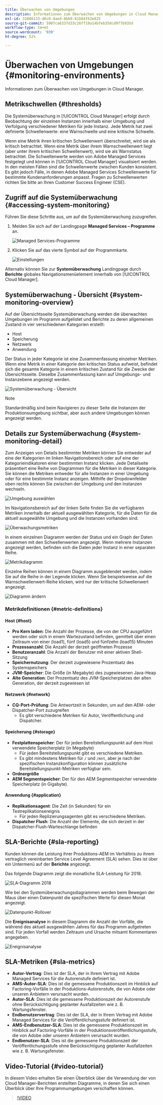 ```yaml
---
title: Überwachen von Umgebungen
description: Informationen zum Überwachen von Umgebungen in Cloud Manager.
exl-id: 32886133-d6c0-4aed-8bb0-81b84f63e825
source-git-commit: 5907ca6337d33c26ff19a14bfeb358cd9f7b935d
workflow-type: tm+mt
source-wordcount: '939'
ht-degree: 52%

---
```



# Überwachen von Umgebungen {#monitoring-environments}

Informationen zum Überwachen von Umgebungen in Cloud Manager.

## Metrikschwellen {#thresholds}

Die Systemüberwachung in [!UICONTROL Cloud Manager] erfolgt durch Beobachtung der einzelnen Instanzen innerhalb einer Umgebung und Verfolgung verschiedener Metriken für jede Instanz. Jede Metrik hat zwei definierte Schwellenwerte: eine Warnschwelle und eine kritische Schwelle.

Wenn eine Metrik ihren kritischen Schwellenwert überschreitet, wird sie als kritisch betrachtet. Wenn eine Metrik über ihrem Warnschwellenwert liegt (aber unter ihrem kritischen Schwellenwert), wird sie als Warnstatus betrachtet. Die Schwellenwerte werden von Adobe Managed Services festgelegt und können in [!UICONTROL Cloud Manager] visualisiert werden. In den meisten Fällen sind die Schwellenwerte zwischen Kunden konsistent. Es gibt jedoch Fälle, in denen Adobe Managed Services Schwellenwerte für bestimmte Kundenanforderungen anpasst. Fragen zu Schwellenwerten richten Sie bitte an Ihren Customer Success Engineer (CSE).

## Zugriff auf die Systemüberwachung {#accessing-system-monitoring}

Führen Sie diese Schritte aus, um auf die Systemüberwachung zuzugreifen.

1. Melden Sie sich auf der Landingpage **Managed Services – Programme** an.

   ![Managed Services-Programme](/help/assets/ProgramLanding.png)

1. Klicken Sie auf das vierte Symbol auf der Programmkarte.

   ![Einstellungen](/help/assets/first-timea1.png)


Alternativ können Sie zur **Systemüberwachung** Landingpage durch **Berichte** globales Navigationsmenüelement innerhalb von [!UICONTROL Cloud Manager].

## Systemüberwachung - Übersicht {#system-monitoring-overview}

Auf der Übersichtsseite Systemüberwachung werden die überwachten Umgebungen im Programm aufgelistet und Berichte zu deren allgemeinen Zustand in vier verschiedenen Kategorien erstellt:

* Host
* Speicherung
* Netzwerk
* Anwendung

Der Status in jeder Kategorie ist eine Zusammenfassung einzelner Metriken. Wenn eine Metrik in einer Kategorie den kritischen Status aufweist, befindet sich die gesamte Kategorie in einem kritischen Zustand für die Zwecke der Übersichtsseite. Dieselbe Zusammenfassung kann auf Umgebungs- und Instanzebene angezeigt werden.

![Systemüberwachung - Übersicht](/help/assets/System-Monitoring-Reports.png)

>[!NOTE]
>
>Standardmäßig sind beim Navigieren zu dieser Seite die Instanzen der Produktionsumgebung sichtbar, aber auch andere Umgebungen können angezeigt werden.

## Details zur Systemüberwachung {#system-monitoring-detail}

Zum Anzeigen von Details bestimmter Metriken können Sie entweder auf eine der Kategorien im linken Navigationsbereich oder auf eine der Kategorieindikatoren einer bestimmten Instanz klicken. Jede Detailseite präsentiert eine Reihe von Diagrammen für die Metriken in dieser Kategorie. Sie können die Metriken entweder für alle Instanzen in einer Umgebung oder für eine bestimmte Instanz anzeigen. Mithilfe der Dropdownfelder oben rechts können Sie zwischen der Umgebung und den Instanzen wechseln.

![Umgebung auswählen](/help/assets/System_Monitoring1.png)

Im Navigationsbereich auf der linken Seite finden Sie die verfügbaren Metriken innerhalb der aktuell ausgewählten Kategorie, für die Daten für die aktuell ausgewählte Umgebung und die Instanzen vorhanden sind.

![Überwachungsmetriken](/help/assets/System_Monitoring2.png)

In einem einzelnen Diagramm werden der Status und ein Graph der Daten zusammen mit den Schwellenwerten angezeigt. Wenn mehrere Instanzen angezeigt werden, befinden sich die Daten jeder Instanz in einer separaten Reihe.

![Metrikdiagramm](/help/assets/Monitoring_Graphs1.png)

Einzelne Reihen können in einem Diagramm ausgeblendet werden, indem Sie auf die Reihe in der Legende klicken.
Wenn Sie beispielsweise auf die Warnschwellenwert-Reihe klicken, wird nur der kritische Schwellenwert angezeigt.

![Diagramm ändern](/help/assets/Monitoring_Graphs2.png)

### Metrikdefinitionen {#metric-definitions}

#### Host {#host}

* **Pro Kern laden**: Die Anzahl der Prozesse, die von der CPU ausgeführt werden oder sich in einem Wartezustand befinden, gemittelt über einen Zeitraum von einer (load1), fünf (load5) und fünfzehn (load15) Minuten
* **Prozessanzahl**: Die Anzahl der derzeit geöffneten Prozesse
* **Benutzeranzahl**: Die Anzahl der Benutzer mit einer aktiven Shell-Sitzung
* **Speichernutzung**: Der derzeit zugewiesene Prozentsatz des Systemspeichers
* **JVM-Speicher**: Die Größe (in Megabyte) des zugewiesenen Java-Heap
* **Alte Generation**: Der Prozentsatz des JVM-Speicherplatzes der alten Generation, der derzeit zugewiesen ist

#### Netzwerk {#network}

* **CQ-Port-Prüfung**: Die Antwortzeit in Sekunden, um auf den AEM- oder Dispatcher-Port zuzugreifen
   * Es gibt verschiedene Metriken für Autor, Veröffentlichung und Dispatcher.

#### Speicherung {#storage}

* **Festplattenspeicher**: Der für jeden Bereitstellungspunkt auf dem Host verwendete Speicherplatz (in Megabyte)
   * Für jeden Bereitstellungspunkt gibt es verschiedene Metriken.
   * Es gibt mindestens Metriken für `/` und `/mnt`, aber je nach der spezifischen Instanzkonfiguration können zusätzliche Bereitstellungspunkt-Metriken verfügbar sein.
* **Ordnergröße**
* **AEM Segmentspeicher**: Der für den AEM Segmentspeicher verwendete Speicherplatz (in Gigabyte).

#### Anwendung {#application}

* **Replikationsagent**: Die Zeit (in Sekunden) für ein Testreplikationsereignis
   * Für jeden Replizierungsagenten gibt es verschiedene Metriken.
* **Dispatcher Flush**: Die Anzahl der Elemente, die sich derzeit in der Dispatcher-Flush-Warteschlange befinden

## SLA-Berichte {#sla-reporting}

Kunden können die Leistung ihrer Produktions-AEM im Verhältnis zu ihrem vertraglich vereinbarten Service Level Agreement (SLA) sehen. Dies ist über ein Untermenü auf der **Berichte** angezeigt.

Das folgende Diagramm zeigt die monatliche SLA-Leistung für 2018.

![SLA-Diagramm 2018](/help/assets/SLA-Reports-one.png)

Wie bei den Systemüberwachungsdiagrammen werden beim Bewegen der Maus über einen Datenpunkt die spezifischen Werte für diesen Monat angezeigt.

![Datenpunkt-Rollover](/help/assets/SLA-Reports-two.png)

Die **Ereignisanalyse** in diesem Diagramm die Anzahl der Vorfälle, die während des aktuell ausgewählten Jahres für das Programm aufgetreten sind. Für jeden Vorfall werden Zeitraum und Ursache mitsamt Kommentaren angegeben.

![Ereignisanalyse](/help/assets/sla-reporting3.png)

## SLA-Metriken {#sla-metrics}

* **Autor-Vertrag**: Dies ist der SLA, der in Ihrem Vertrag mit Adobe Managed Services für die Autorenstufe definiert ist.
* **AMS-Autor-SLA**: Dies ist die gemessene Produktionszeit im Hinblick auf Factoring-Vorfälle in der Produktions-Autorenstufe, die von Adobe oder unseren Anbietern verursacht wurden.
* **Autor-SLA**: Dies ist die gemessene Produktionszeit der Autorenstufe ohne Berücksichtigung geplanter Ausfallzeiten wie z. B. Wartungsfenster.
* **Endbenutzervertrag**: Dies ist der SLA, der in Ihrem Vertrag mit Adobe Managed Services für die Veröffentlichungsstufe definiert ist.
* **AMS-Endbenutzer-SLA**: Dies ist die gemessene Produktionszeit im Hinblick auf Factoring-Vorfälle in der Produktionsveröffentlichungsstufe, die von Adobe oder unseren Anbietern verursacht wurden.
* **Endbenutzer-SLA**: Dies ist die gemessene Produktionszeit der Veröffentlichungsstufe ohne Berücksichtigung geplanter Ausfallzeiten wie z. B. Wartungsfenster.

## Video-Tutorial {#video-tutorial}

In diesem Video erhalten Sie einen Überblick über die Verwendung der von Cloud Manager-Berichten erstellten Diagramme, in denen Sie sich einen Überblick über Ihre Programmumgebungen verschaffen können.

>[!VIDEO](https://video.tv.adobe.com/v/26315/)

